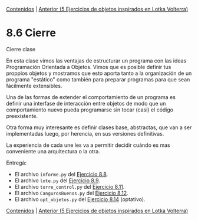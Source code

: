 [Contenidos](../Contenidos.md) \| [Anterior (5 Ejercicios de objetos inspirados en Lotka Volterra)](05_Ejs_OOP_Volterra.md)

# 8.6 Cierre

Cierre clase


En esta clase vimos las ventajas de estructurar un programa con las ideas Programación Orientada a Objetos. Vimos que es posible definir tus proppios objetos y mostramos que esto aporta tanto a la organización de un programa "estático" como también para preparar programas para que sean fácilmente extensibles. 

Una de las formas de extender el comportamiento de un programa es definir una interfase de interacción entre objetos de modo que un comportamiento nuevo pueda programarse sin tocar (casi) el código preexistente. 

Otra forma muy interesante es definir clases base, abstractas, que van a ser implementadas luego, por herencia, en sus versiones definitivas. 

La experiencia de cada une les va a permitir decidir cuándo es mas conveniente una arquitectura o la otra.

Entregá:

* El archivo `informe.py` del [Ejercicio 8.8](../08_OOP/02_Herencia.md#ejercicio-88-volvamos-a-armar-todo).
* El archivo `lote.py` del [Ejercicio 8.9](../08_OOP/03_Métodos_Especiales.md#ejercicio-89-mejor-salida-para-objetos).
* El archivo `torre_control.py` del [Ejercicio 8.11](../08_OOP/04_Ejs_OOP.md#ejercicio-811-torre-de-control).
* El archivo `CangurosBuenos.py` del [Ejercicio 8.12](../08_OOP/04_Ejs_OOP.md#ejercicio-812-canguros-buenos-y-canguros-malos).
* El archivo `opt_objetos.py` del [Ejercicio 8.14](../08_OOP/05_Ejs_OOP_Volterra.md#ejercicio-814) (optativo).








[Contenidos](../Contenidos.md) \| [Anterior (5 Ejercicios de objetos inspirados en Lotka Volterra)](05_Ejs_OOP_Volterra.md)

